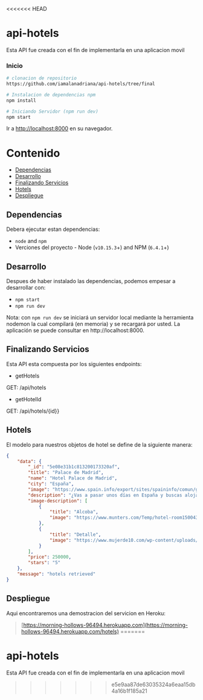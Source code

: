 <<<<<<< HEAD
# api-hotels
Esta API fue creada con el fin de implementarla en una aplicacion movil

### Inicio

```bash
# clonacion de repositorio
https://github.com/iamalanadriana/api-hotels/tree/final

# Instalacion de dependencias npm
npm install

# Iniciando Servidor (npm run dev)
npm start
```

Ir a [http://localhost:8000](http://localhost:8000) en su navegador.


# Contenido

* [Dependencias](#dependencias)
* [Desarrollo](#desarollo)
* [Finalizando Servicios](#finalizando-servicios)
* [Hotels](#hotels)
* [Despliegue](#despliegue)

## Dependencias

Debera ejecutar estan dependencias:
 * `node` and `npm`
 * Verciones del proyecto - Node (`v10.15.3`+) and NPM (`6.4.1`+)


 ## Desarrollo

 Despues de haber instalado las dependencias, podemos empesar a desarrollar con:

 * `npm start`
 * `npm run dev`

Nota: con `npm run dev` se iniciará un servidor local mediante la herramienta nodemon la cual compilará (en memoria) y se recargará por usted. La aplicación se puede consultar en http://localhost:8000.


## Finalizando Servicios

Esta API esta compuesta por los siguientes endpoints:

+ getHotels

GET: /api/hotels

+ getHotelId

GET: /api/hotels/{id}}


## Hotels

El modelo para nuestros objetos de hotel se define de la siguiente manera:

```json
{
    "data": {
        "_id": "5e08e31b1c813200173320af",
        "title": "Palace de Madrid",
        "name": "Hotel Palace de Madrid",
        "city": "España",
        "image": "https://www.spain.info/export/sites/spaininfo/comun/galeria_imagenes/hoteles/p2_palace_hotel.jpg_369272544.jpg",
        "description": "¿Vas a pasar unos días en España y buscas alojamiento? Sean cuales sean tus preferencias, encontrarás un espacio que se adapte a tus necesidades. Y es que España es uno de los países del mundo que más turistas recibe cada año, por lo que cuenta con una amplia oferta de alojamientos de todas las clases: lujosos hoteles, castillos y palacios, campings, casas rurales típicas de caza zona… Asegúrate una estancia ideal.",
        "image-description": [
            {
                "title": "Alcoba",
                "image": "https://www.munters.com/Temp/hotel-room1500434525.jpg"
            },
            {
                "title": "Detalle",
                "image": "https://www.mujerde10.com/wp-content/uploads/2016/09/page12-1024x465.jpg"
            }
        ],
        "price": 250000,
        "stars": "5"
    },
    "message": "hotels retrieved"
}
```

## Despliegue

Aqui encontraremos una demostracion del servicion en Heroku:

> [https://morning-hollows-96494.herokuapp.com](https://morning-hollows-96494.herokuapp.com/hotels)
=======
# api-hotels
Esta API fue creada con el fin de implementarla en una aplicacion movil
>>>>>>> e5e9aa87de63035324a6eaa15db4a16b1f185a21
